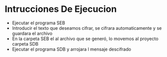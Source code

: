 # Intrucciones De Ejecucion

- Ejecutar el programa SEB
- Introducir el texto que deseamos cifrar, se cifrara automaticamente y se guardara el archivo
- En la carpeta SEB el al archivo que se generó, lo movemos al proyecto carpeta SDB
- Ejecutar el programa SDB y arrojara l mensaje descifrado
